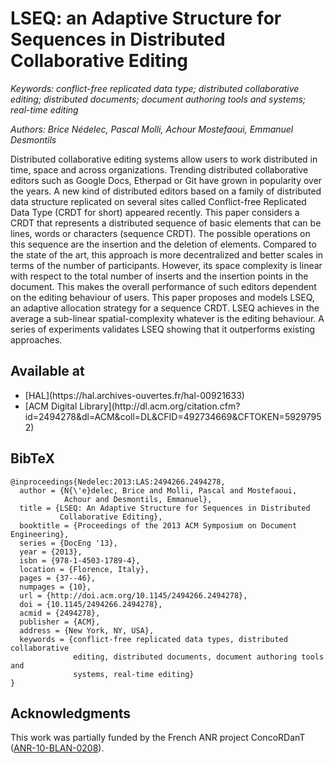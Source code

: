 # LSEQ: an Adaptive Structure for Sequences in Distributed Collaborative Editing

<i>Keywords: conflict-free replicated data type; distributed collaborative
editing; distributed documents; document authoring tools and systems; real-time
editing</i>

<i>Authors: Brice Nédelec, Pascal Molli, Achour Mostefaoui, Emmanuel
Desmontils</i>

Distributed collaborative editing systems allow users to work distributed in
time, space and across organizations. Trending distributed collaborative
editors such as Google Docs, Etherpad or Git have grown in popularity over the
years. A new kind of distributed editors based on a family of distributed data
structure replicated on several sites called Conflict-free Replicated Data Type
(CRDT for short) appeared recently. This paper considers a CRDT that represents
a distributed sequence of basic elements that can be lines, words or characters
(sequence CRDT). The possible operations on this sequence are the insertion and
the deletion of elements. Compared to the state of the art, this approach is
more decentralized and better scales in terms of the number of
participants. However, its space complexity is linear with respect to the total
number of inserts and the insertion points in the document. This makes the
overall performance of such editors dependent on the editing behaviour of
users. This paper proposes and models LSEQ, an adaptive allocation strategy for
a sequence CRDT. LSEQ achieves in the average a sub-linear spatial-complexity
whatever is the editing behaviour. A series of experiments validates LSEQ
showing that it outperforms existing approaches.


## Available at

<ul>
  <li> [HAL](https://hal.archives-ouvertes.fr/hal-00921633)</li>
  <li> [ACM Digital Library](http://dl.acm.org/citation.cfm?id=2494278&dl=ACM&coll=DL&CFID=492734669&CFTOKEN=59297952) </li>
</ul>

## BibTeX

```
@inproceedings{Nedelec:2013:LAS:2494266.2494278,
  author = {N{\'e}delec, Brice and Molli, Pascal and Mostefaoui,
            Achour and Desmontils, Emmanuel},
  title = {LSEQ: An Adaptive Structure for Sequences in Distributed
           Collaborative Editing},
  booktitle = {Proceedings of the 2013 ACM Symposium on Document Engineering},
  series = {DocEng '13},
  year = {2013},
  isbn = {978-1-4503-1789-4},
  location = {Florence, Italy},
  pages = {37--46},
  numpages = {10},
  url = {http://doi.acm.org/10.1145/2494266.2494278},
  doi = {10.1145/2494266.2494278},
  acmid = {2494278},
  publisher = {ACM},
  address = {New York, NY, USA},
  keywords = {conflict-free replicated data types, distributed collaborative
              editing, distributed documents, document authoring tools and
              systems, real-time editing}
} 
```

## Acknowledgments

This work was partially funded by the French ANR project ConcoRDanT
([ANR-10-BLAN-0208](http://www.agence-nationale-recherche.fr/?Projet=ANR-10-BLAN-0208)).